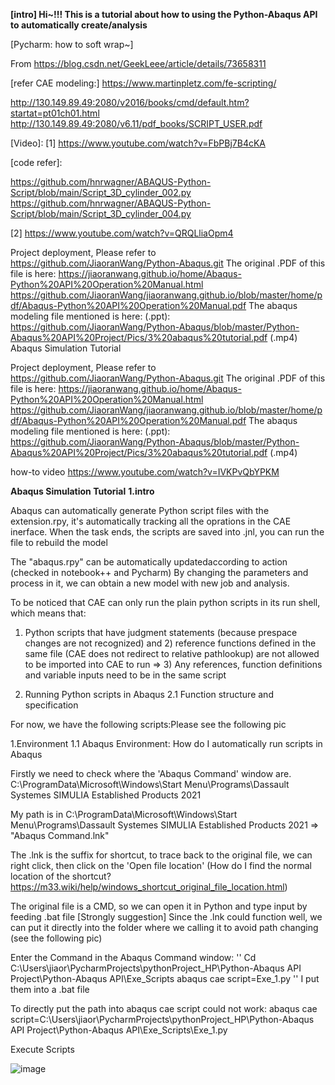 **[intro]
Hi~!!! This is a tutorial about how to using the Python-Abaqus API to automatically create/analysis**

[Pycharm: how to soft wrap~]

From <https://blog.csdn.net/GeekLeee/article/details/73658311>

[refer CAE modeling:]
https://www.martinpletz.com/fe-scripting/

[Abaqus Handbook]:
http://130.149.89.49:2080/v2016/books/ker/default.html
http://130.149.89.49:2080/v2016/books/cmd/default.htm?startat=pt01ch01.html
http://130.149.89.49:2080/v6.11/pdf_books/SCRIPT_USER.pdf

[Video]:
[1] https://www.youtube.com/watch?v=FbPBj7B4cKA

[code refer]:

https://github.com/hnrwagner/ABAQUS-Python-Script/blob/main/Script_3D_cylinder_002.py
https://github.com/hnrwagner/ABAQUS-Python-Script/blob/main/Script_3D_cylinder_004.py

[2] https://www.youtube.com/watch?v=QRQLliaOpm4


Project deployment, Please refer to https://github.com/JiaoranWang/Python-Abaqus.git
The original .PDF of this file is here: https://jiaoranwang.github.io/home/Abaqus-Python%20API%20Operation%20Manual.html
https://github.com/JiaoranWang/jiaoranwang.github.io/blob/master/home/pdf/Abaqus-Python%20API%20Operation%20Manual.pdf
The abaqus modeling file mentioned is here: 
(.ppt): 
https://github.com/JiaoranWang/Python-Abaqus/blob/master/Python-Abaqus%20API%20Project/Pics/3%20abaqus%20tutorial.pdf
(.mp4)
Abaqus Simulation Tutorial

Project deployment, Please refer to https://github.com/JiaoranWang/Python-Abaqus.git
The original .PDF of this file is here: https://jiaoranwang.github.io/home/Abaqus-Python%20API%20Operation%20Manual.html
https://github.com/JiaoranWang/jiaoranwang.github.io/blob/master/home/pdf/Abaqus-Python%20API%20Operation%20Manual.pdf
The abaqus modeling file mentioned is here: 
(.ppt): 
https://github.com/JiaoranWang/Python-Abaqus/blob/master/Python-Abaqus%20API%20Project/Pics/3%20abaqus%20tutorial.pdf
(.mp4)

how-to video
https://www.youtube.com/watch?v=IVKPvQbYPKM

**Abaqus Simulation Tutorial**
**1.intro**

Abaqus can automatically generate Python script files with the extension.rpy, it's automatically tracking all the oprations in the CAE inerface. When the task ends, the scripts are saved into .jnl, you can run the file to rebuild the model 

The "abaqus.rpy" can be automatically updatedaccording to action (checked in notebook++ and Pycharm)
By changing the parameters and process in it, we can obtain a new model with new job and analysis.

To be noticed that CAE can only run the plain python scripts in its run shell, which means that:

1) Python scripts that have judgment statements (because prespace changes are not recognized) 
and 2) reference functions defined in the same file (CAE does not redirect to relative pathlookup) are not allowed to be imported into CAE to run
=> 3) Any references, function definitions and variable inputs need to be in the same script

2. Running Python scripts in Abaqus
2.1 Function structure and specification

For now, we have the following scripts:Please see the following pic

1.Environment
1.1 Abaqus Environment: How do I automatically run scripts in Abaqus

Firstly we need to check where the 'Abaqus Command' window are.
	C:\ProgramData\Microsoft\Windows\Start Menu\Programs\Dassault Systemes SIMULIA Established Products 2021

My path is in C:\ProgramData\Microsoft\Windows\Start Menu\Programs\Dassault Systemes SIMULIA Established Products 2021 =>  "Abaqus Command.lnk"

The .lnk is the suffix for shortcut, to trace back to the original file, we can right click, then click on the 'Open file location'
(How do I find the normal location of the shortcut?
https://m33.wiki/help/windows_shortcut_original_file_location.html)

The original file is a CMD, so we can open it in Python and type input by feeding .bat file
[Strongly suggestion] Since the .lnk could function well, we can put it directly into the folder where we calling it to avoid path changing (see the following pic)

Enter the Command in the Abaqus Command window:
''
Cd C:\Users\jiaor\PycharmProjects\pythonProject_HP\Python-Abaqus API Project\Python-Abaqus API\Exe_Scripts
abaqus cae script=Exe_1.py
''
I put them into a .bat file

To directly put the path into abaqus cae script could not work:
abaqus cae script=C:\Users\jiaor\PycharmProjects\pythonProject_HP\Python-Abaqus API Project\Python-Abaqus API\Exe_Scripts\Exe_1.py

Execute Scripts

![image](https://user-images.githubusercontent.com/65510682/168813285-0302869d-12e3-4616-82c9-9a47bd2d999c.png)

